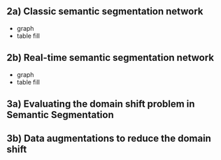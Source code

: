 ## 2a) Classic semantic segmentation network
- graph
- table fill

## 2b)  Real-time semantic segmentation network
- graph
- table fill

## 3a)  Evaluating the domain shift problem in Semantic Segmentation


## 3b) Data augmentations to reduce the domain shift